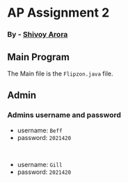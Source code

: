 # AP Assignment 2
### By - [Shivoy Arora](https://github.com/arorashivoy)

## Main Program
The Main file is the `Flipzon.java` file.

## Admin
### Admins username and password
* username: `Beff`
* password: `2021420`
<br>

* username: `Gill`
* password: `2021420`